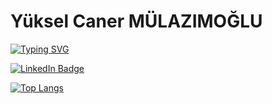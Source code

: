 <h1>Yüksel Caner MÜLAZIMOĞLU</h1>

<a href="https://git.io/typing-svg"><img src="https://readme-typing-svg.demolab.com?font=Dancing+Script&duration=2500&pause=100&color=02BFF7&random=false&width=435&lines=Welcome+to+my+profile.;I'm+a+Computer+Engineering+Student.;in+%C4%B0n%C3%B6n%C3%BC+University" alt="Typing SVG" /></a>

<a href="https://tr.linkedin.com/in/y%C3%BCksel-caner-mulazimoglu-2323752aa">
  <img src="https://img.shields.io/badge/LinkedIn-blue?style=for-the-badge&logo=linkedin&logoColor=white" alt="LinkedIn Badge"/>
</a>

[![Top Langs](https://github-readme-stats.vercel.app/api/top-langs/?username=yukselcaner&layout=compact&theme=vision-friendly-dark)](https://github.com/anuraghazra/github-readme-stats)

<img src="https://komarev.com/ghpvc/?username=yukselcaner&style=flat-square&color=blue" alt=""/>

